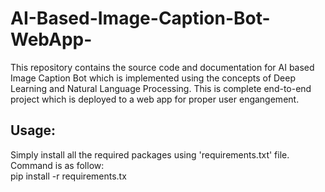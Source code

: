 # AI-Based-Image-Caption-Bot-WebApp-
This repository contains the source code and documentation for AI based Image Caption Bot which is implemented using the concepts of Deep Learning and Natural Language Processing. This is complete end-to-end project which is deployed to a web app for proper user engangement.  


## Usage:  
Simply install all the required packages using 'requirements.txt' file. Command is as follow:  
pip install -r requirements.tx


